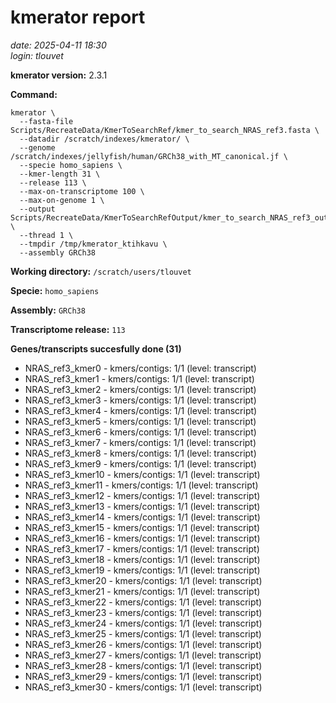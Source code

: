 # kmerator report
*date: 2025-04-11 18:30*  
*login: tlouvet*

**kmerator version:** 2.3.1

**Command:**

```
kmerator \
  --fasta-file Scripts/RecreateData/KmerToSearchRef/kmer_to_search_NRAS_ref3.fasta \
  --datadir /scratch/indexes/kmerator/ \
  --genome /scratch/indexes/jellyfish/human/GRCh38_with_MT_canonical.jf \
  --specie homo_sapiens \
  --kmer-length 31 \
  --release 113 \
  --max-on-transcriptome 100 \
  --max-on-genome 1 \
  --output Scripts/RecreateData/KmerToSearchRefOutput/kmer_to_search_NRAS_ref3_output \
  --thread 1 \
  --tmpdir /tmp/kmerator_ktihkavu \
  --assembly GRCh38
```

**Working directory:** `/scratch/users/tlouvet`

**Specie:** `homo_sapiens`

**Assembly:** `GRCh38`

**Transcriptome release:** `113`

**Genes/transcripts succesfully done (31)**

- NRAS_ref3_kmer0 - kmers/contigs: 1/1 (level: transcript)
- NRAS_ref3_kmer1 - kmers/contigs: 1/1 (level: transcript)
- NRAS_ref3_kmer2 - kmers/contigs: 1/1 (level: transcript)
- NRAS_ref3_kmer3 - kmers/contigs: 1/1 (level: transcript)
- NRAS_ref3_kmer4 - kmers/contigs: 1/1 (level: transcript)
- NRAS_ref3_kmer5 - kmers/contigs: 1/1 (level: transcript)
- NRAS_ref3_kmer6 - kmers/contigs: 1/1 (level: transcript)
- NRAS_ref3_kmer7 - kmers/contigs: 1/1 (level: transcript)
- NRAS_ref3_kmer8 - kmers/contigs: 1/1 (level: transcript)
- NRAS_ref3_kmer9 - kmers/contigs: 1/1 (level: transcript)
- NRAS_ref3_kmer10 - kmers/contigs: 1/1 (level: transcript)
- NRAS_ref3_kmer11 - kmers/contigs: 1/1 (level: transcript)
- NRAS_ref3_kmer12 - kmers/contigs: 1/1 (level: transcript)
- NRAS_ref3_kmer13 - kmers/contigs: 1/1 (level: transcript)
- NRAS_ref3_kmer14 - kmers/contigs: 1/1 (level: transcript)
- NRAS_ref3_kmer15 - kmers/contigs: 1/1 (level: transcript)
- NRAS_ref3_kmer16 - kmers/contigs: 1/1 (level: transcript)
- NRAS_ref3_kmer17 - kmers/contigs: 1/1 (level: transcript)
- NRAS_ref3_kmer18 - kmers/contigs: 1/1 (level: transcript)
- NRAS_ref3_kmer19 - kmers/contigs: 1/1 (level: transcript)
- NRAS_ref3_kmer20 - kmers/contigs: 1/1 (level: transcript)
- NRAS_ref3_kmer21 - kmers/contigs: 1/1 (level: transcript)
- NRAS_ref3_kmer22 - kmers/contigs: 1/1 (level: transcript)
- NRAS_ref3_kmer23 - kmers/contigs: 1/1 (level: transcript)
- NRAS_ref3_kmer24 - kmers/contigs: 1/1 (level: transcript)
- NRAS_ref3_kmer25 - kmers/contigs: 1/1 (level: transcript)
- NRAS_ref3_kmer26 - kmers/contigs: 1/1 (level: transcript)
- NRAS_ref3_kmer27 - kmers/contigs: 1/1 (level: transcript)
- NRAS_ref3_kmer28 - kmers/contigs: 1/1 (level: transcript)
- NRAS_ref3_kmer29 - kmers/contigs: 1/1 (level: transcript)
- NRAS_ref3_kmer30 - kmers/contigs: 1/1 (level: transcript)
